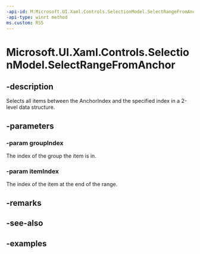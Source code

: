 ```yaml
---
-api-id: M:Microsoft.UI.Xaml.Controls.SelectionModel.SelectRangeFromAnchor(System.Int32,System.Int32)
-api-type: winrt method
ms.custom: RS5
---
```


<!-- Method syntax.
public void SelectionModel.SelectRangeFromAnchor(Int32 groupIndex, Int32 itemIndex)
-->

# Microsoft.UI.Xaml.Controls.SelectionModel.SelectRangeFromAnchor

## -description

Selects all items between the AnchorIndex and the specified index in a 2-level data structure.

## -parameters

### -param groupIndex

The index of the group the item is in.

### -param itemIndex

The index of the item at the end of the range.

## -remarks

## -see-also

## -examples

